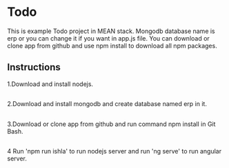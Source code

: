 # Todo

This is example Todo project in MEAN stack. Mongodb database name is erp or you can change it if you want in app.js file. You can download or clone app from github and use npm install to download all npm packages.
## Instructions
1.Download and install nodejs.
##
2.Download and install mongodb and  create database named erp in it.
##
3.Download or clone app from github and  run command npm install in Git Bash.
##
4 Run 'npm run ishla' to run nodejs server and  run 'ng serve' to run angular server.
